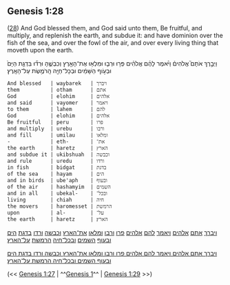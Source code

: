 ## Genesis 1:28

([28](http://biblehub.com/text/genesis/1-28.htm)) And God blessed them, and God said unto them, Be fruitful, and multiply, and replenish the earth, and subdue it: and have dominion over the fish of the sea, and over the fowl of the air, and over every living thing that moveth upon the earth.

וַיְבָ֣רֶךְ אֹתָם֮ אֱלֹהִים֒ וַיֹּ֨אמֶר לָהֶ֜ם אֱלֹהִ֗ים פְּר֥וּ וּרְב֛וּ וּמִלְא֥וּ אֶת־הָאָ֖רֶץ וְכִבְשֻׁ֑הָ וּרְד֞וּ בִּדְגַ֤ת הַיָּם֙ וּבְעֹ֣וף הַשָּׁמַ֔יִם וּבְכָל־חַיָּ֖ה הָֽרֹמֶ֥שֶׂת עַל־הָאָֽרֶץ׃

	And blessed   | waybarek   | ויברך
	them          | otham      | אתם
	God           | elohim     | אלהים
	and said      | vayomer    | ויאמר
	to them       | lahem      | להם
	God           | elohim     | אלהים
	Be fruitful   | peru       | פרו
	and multiply  | urebu      | ורבו
	and fill      | umilau     | ומלאו
	-             | eth-       | את־
	the earth     | haretz     | הארץ
	and subdue it | ukibshuah  | וכבשה
	and rule      | uredu      | ורדו
	in fish       | bidgat     | בדגת
	of the sea    | hayam      | הים
	and in birds  | ube'aph    | ובעוף
	of the air    | hashamyim  | השמים
	and in all    | ubekal-    | ובכל־
	living        | chiah      | חיה
	the movers    | haromesset | הרמשת
	upon          | al-        | על־
	the earth     | haretz     | הארץ׃

[ויברך](/keys/VIBRK) [אתם](/keys/AThM) [אלהים](/keys/ALHIM) [ויאמר](/keys/VIAMR) [להם](/keys/LHM) [אלהים](/keys/ALHIM) [פרו](/keys/PRV) [ורבו](/keys/VRBV) [ומלאו](/keys/VMLAV) [את־הארץ](/keys/ATh-HARTz) [וכבשה](/keys/VKBShH) [ורדו](/keys/VRDV) [בדגת](/keys/BDGTh) [הים](/keys/HIM) [ובעוף](/keys/VBOVP) [השמים](/keys/HShMIM) [ובכל־חיה](/keys/VBKL-ChIH) [הרמשת](/keys/HRMShTh) [על־הארץ](/keys/OL-HARTz)׃

[ויברך אתם אלהים ויאמר להם אלהים פרו ורבו ומלאו את־הארץ וכבשה ורדו בדגת הים ובעוף השמים ובכל־חיה הרמשת על־הארץ](/keys/VIBRK.AThM.ALHIM.VIAMR.LHM.ALHIM.PRV.VRBV.VMLAV.ATh-HARTz.VKBShH.VRDV.BDGTh.HIM.VBOVP.HShMIM.VBKL-ChIH.HRMShTh.OL-HARTz)׃

(<< [Genesis 1:27](/genesis/1/27) | ^^[Genesis 1](/genesis/1)^^ | [Genesis 1:29](/genesis/1/29) >>)
